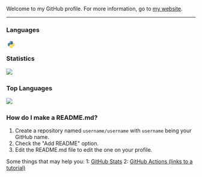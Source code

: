Welcome to my GitHub profile. For more information, go to [my website](https://mudkip.dev).

---

### Languages
<img align="left" alt="Python" width="26px" src="https://raw.githubusercontent.com/github/explore/80688e429a7d4ef2fca1e82350fe8e3517d3494d/topics/python/python.png"/>
<br>

### Statistics
<img src="https://github-readme-stats.vercel.app/api?username=mudkipdev&show_icons=true">

### Top Languages
<img src="https://github-readme-stats.vercel.app/api/top-langs/?username=mudkipdev&hide=html">

### How do I make a README.md?
1. Create a repository named `username/username` with `username` being your GitHub name.
2. Check the "Add README" option.
3. Edit the README.md file to edit the one on your profile.

Some things that may help you:
1: [GitHub Stats](https://github.com/anuraghazra/github-readme-stats/blob/master/readme.md)
2: [GitHub Actions (links to a tutorial)](https://www.youtube.com/watch?v=ECuqb5Tv9qI)
